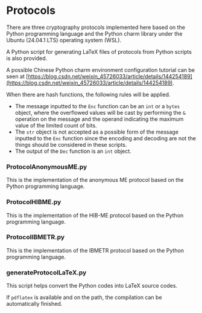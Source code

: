 # Protocols

There are three cryptography protocols implemented here based on the Python programming language and the Python charm library under the Ubuntu (24.04.1 LTS) operating system (WSL). 

A Python script for generating LaTeX files of protocols from Python scripts is also provided. 

A possible Chinese Python charm environment configuration tutorial can be seen at [https://blog.csdn.net/weixin_45726033/article/details/144254189](https://blog.csdn.net/weixin_45726033/article/details/144254189). 

When there are hash functions, the following rules will be applied. 

- The message inputted to the ``Enc`` function can be an ``int`` or a ``bytes`` object, where the overflowed values will be cast by performing the ``&`` operation on the message and the operand indicating the maximum value of the limited count of bits. 
- The ``str`` object is not accepted as a possible form of the message inputted to the ``Enc`` function since the encoding and decoding are not the things should be considered in these scripts. 
- The output of the ``Dec`` function is an ``int`` object. 

### ProtocolAnonymousME.py

This is the implementation of the anonymous ME protocol based on the Python programming language. 

### ProtocolHIBME.py

This is the implementation of the HIB-ME protocol based on the Python programming language. 

### ProtocolIBMETR.py

This is the implementation of the IBMETR protocol based on the Python programming language. 

### generateProtocolLaTeX.py

This script helps convert the Python codes into LaTeX source codes. 

If ``pdflatex`` is available and on the path, the compilation can be automatically finished. 
